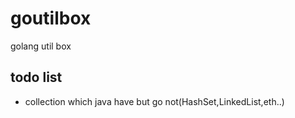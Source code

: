 # goutilbox
golang util box  

## todo list

- collection which java have but go not(HashSet,LinkedList,eth..)